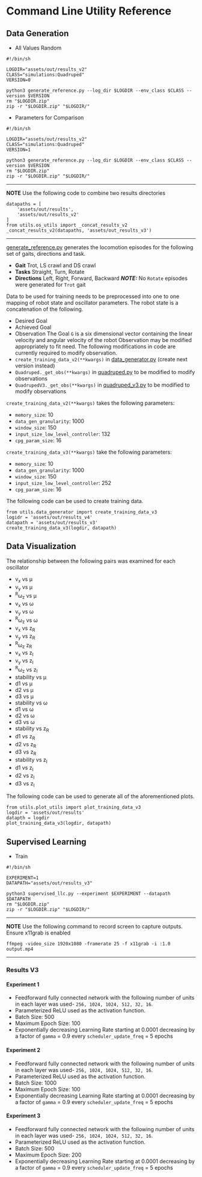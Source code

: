 # Command Line Utility Reference

## Data Generation

- All Values Random
```
#!/bin/sh

LOGDIR="assets/out/results_v2"
CLASS="simulations:Quadruped"
VERSION=0

python3 generate_reference.py --log_dir $LOGDIR --env_class $CLASS --version $VERSION
rm "$LOGDIR.zip"
zip -r "$LOGDIR.zip" "$LOGDIR/"
```
- Parameters for Comparison
```
#!/bin/sh

LOGDIR="assets/out/results_v2"
CLASS="simulations:Quadruped"
VERSION=1

python3 generate_reference.py --log_dir $LOGDIR --env_class $CLASS --version $VERSION
rm "$LOGDIR.zip"
zip -r "$LOGDIR.zip" "$LOGDIR/"
```

---
**NOTE**
Use the following code to combine two results directories
```
datapaths = [
	'assets/out/results',
	'assets/out/results_v2'
]
from utils.os_utils import _concat_results_v2
_concat_results_v2(datapaths, 'assets/out_results_v3')
```
---

[generate_reference.py](generate_reference.py) generates the locomotion episodes for the following set of gaits, directions and task.
- **Gait** Trot, LS crawl and DS crawl
- **Tasks** Straight, Turn, Rotate
- **Directions** Left, Right, Forward, Backward
**_NOTE:_**  No `Rotate` episodes were generated for `Trot` gait

Data to be used for training needs to be preprocessed into one to one mapping of robot state and oscillator parameters.
The robot state is a concatenation of the following.
- Desired Goal
- Achieved Goal
- Observation
The Goal `G` is a six dimensional vector containing the linear velocity and angular velocity of the robot
Observation may be modified appropriately to fit need. 
The following modifications in code are currently required to modify observation.
- `create_training_data_v2(**kwargs)` in [data_generator.py](utils/data_generator.py) (create next version instead)
- `Quadruped._get_obs(**kwargs)` in [quadruped.py](simulations/quadruped.py) to be modified to modify observations
- `QuadrupedV3._get_obs(**kwargs)` in [quadruped_v3.py](simulations/quadruped_v3.py) to be modified to modify observations

`create_training_data_v2(**kwargs)` takes the following parameters:
- `memory_size`: 10 
- `data_gen_granularity`: 1000
- `window_size`: 150
- `input_size_low_level_controller`: 132
- `cpg_param_size`: 16

`create_training_data_v3(**kwargs)` take the following parameters:
- `memory_size`: 10
- `data_gen_granularity`: 1000
- `window_size`: 150
- `input_size_low_level_controller`: 252
- `cpg_param_size`: 16

The following code can be used to create training data.
```
from utils.data_generator import create_training_data_v3
logidr = 'assets/out/results_v4'
datapath = 'assets/out/results_v3'
create_training_data_v3(logdir, datapath)
```

## Data Visualization
The relationship between the following pairs was examined for each oscillator
- v<sub>x</sub> vs &mu;
- v<sub>y</sub> vs &mu;
- <sup>R</sup>&omega;<sub>z</sub> vs &mu;
- v<sub>x</sub> vs &omega;
- v<sub>y</sub> vs &omega;
- <sup>R</sup>&omega;<sub>z</sub> vs &omega;
- v<sub>x</sub> vs z<sub>R</sub>
- v<sub>y</sub> vs z<sub>R</sub>
- <sup>R</sup>&omega;<sub>z</sub> z<sub>R</sub>
- v<sub>x</sub> vs z<sub>I</sub>
- v<sub>y</sub> vs z<sub>I</sub>
- <sup>R</sup>&omega;<sub>z</sub> vs z<sub>I</sub>
- stability vs &mu;
- d1 vs &mu;
- d2 vs &mu;
- d3 vs &mu;
- stability vs &omega;
- d1 vs &omega;
- d2 vs &omega;
- d3 vs &omega;
- stability vs z<sub>R</sub>
- d1 vs z<sub>R</sub>
- d2 vs z<sub>R</sub>
- d3 vs z<sub>R</sub>
- stability vs z<sub>I</sub>
- d1 vs z<sub>I</sub>
- d2 vs z<sub>I</sub>
- d3 vs z<sub>I</sub>

The following code can be used to generate all of the aforementioned plots.
```
from utils.plot_utils import plot_training_data_v3
logdir = 'assets/out/results'
datapth = logdir
plot_training_data_v3(logdir, datapath)
```

## Supervised Learning
- Train
```
#!/bin/sh

EXPERIMENT=1
DATAPATH="assets/out/results_v3"

python3 supervised_llc.py --experiment $EXPERIMENT --datapath $DATAPATH
rm "$LOGDIR.zip"
zip -r "$LOGDIR.zip" "$LOGDIR/"
```

---
**NOTE**
Use the following command to record screen to capture outputs. Ensure x11grab
is enabled
```
ffmpeg -video_size 1920x1080 -framerate 25 -f x11grab -i :1.0 output.mp4
```
---

### Results V3
#### Experiment 1
- Feedforward fully connected network with the following number of units in each layer was used- `256, 1024, 1024, 512, 32, 16`.
- Parameterized ReLU used as the activation function.
- Batch Size: 500
- Maximum Epoch Size: 100
- Exponentially decreasing Learning Rate starting at 0.0001 decreasing by a factor of `gamma` = 0.9 every `scheduler_update_freq` = 5 epochs
#### Experiment 2
- Feedforward fully connected network with the following number of units in each layer was used- `256, 1024, 1024, 512, 32, 16`.
- Parameterized ReLU used as the activation function.
- Batch Size: 1000
- Maximum Epoch Size: 100
- Exponentially decreasing Learning Rate starting at 0.0001 decreasing by a factor of `gamma` = 0.9 every `scheduler_update_freq` = 5 epochs
#### Experiment 3
- Feedforward fully connected network with the following number of units in each layer was used- `256, 1024, 1024, 512, 32, 16`.
- Parameterized ReLU used as the activation function.
- Batch Size: 500
- Maximum Epoch Size: 200
- Exponentially decreasing Learning Rate starting at 0.0001 decreasing by a factor of `gamma` = 0.9 every `scheduler_update_freq` = 5 epochs



